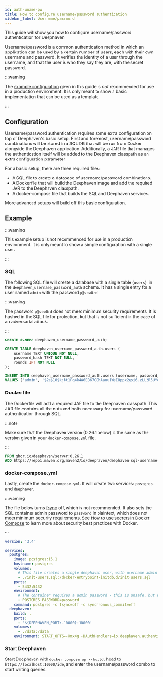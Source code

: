 ```yaml
---
id: auth-uname-pw
title: How to configure username/password authentication
sidebar_label: Username/password
---
```


This guide will show you how to configure username/password authentication for Deephaven.

Username/password is a common authentication method in which an application can be used by a certain number of users, each with their own username and password. It verifies the identity of a user through the username, and that the user is who they say they are, with the secret password.

:::warning

The [example configuration](#example) given in this guide is _not_ recommended for use in a production environment. It is only meant to show a basic implementation that can be used as a template.

:::

## Configuration

Username/password authentication requires some extra configuration on top of Deephaven's basic setup. First and foremost, username/password combinations will be stored in a SQL DB that will be run from Docker alongside the Deephaven application. Additionally, a JAR file that manages the authentication itself will be added to the Deephaven classpath as an extra configuration parameter.

For a basic setup, there are three required files:

- A SQL file to create a database of username/password combinations.
- A Dockerfile that will build the Deephaven image and add the required JAR to the Deephaven classpath.
- A docker-compose file that builds the SQL and Deephaven services.

More advanced setups will build off this basic configuration.

## Example

:::warning

This example setup is not recommended for use in a production environment. It is only meant to show a simple configuration with a single user.

:::

### SQL

The following SQL file will create a database with a single table (`users`), in the `deephaven_username_password_auth` schema. It has a single entry for a user named `admin` with the password `p@ssw0rd`.

:::warning

The password `p@ssw0rd` does not meet minimum security requirements. It is hashed in the SQL file for protection, but that is not sufficient in the case of an adversarial attack.

:::

```sql
CREATE SCHEMA deephaven_username_password_auth;

CREATE TABLE deephaven_username_password_auth.users (
    username TEXT UNIQUE NOT NULL,
    password_hash TEXT NOT NULL,
    rounds INT NOT NULL
);

INSERT INTO deephaven_username_password_auth.users (username, password_hash, rounds)
VALUES ('admin', '$2a$10$kjbt1Fq4k4W6EB67GDhAauuIWeI8ppx2gsi6.zLL2R5UYokek8nqO', 10);
```

### Dockerfile

The Dockerfile will add a required JAR file to the Deephaven classpath. This JAR file contains all the nuts and bolts necessary for username/password authentication through SQL.

:::note

Make sure that the Deephaven version (0.26.1 below) is the same as the version given in your `docker-compose.yml` file.

:::

```Dockerfile
FROM ghcr.io/deephaven/server:0.26.1
ADD https://repo1.maven.org/maven2/io/deephaven/deephaven-sql-username-password-authentication-provider/0.26.1/deephaven-sql-username-password-authentication-provider-0.26.1-all.jar /apps/libs/
```

### docker-compose.yml

Lastly, create the `docker-compose.yml`. It will create two services: `postgres` and `deephaven`.

:::warning

The file below turns [fsync](https://man7.org/linux/man-pages/man2/fsync.2.html) off, which is not recommended. It also sets the SQL container admin password to `password` in plaintext, which does not meet minimum security requirements. See [How to use secrets in Docker Compose](https://docs.docker.com/compose/use-secrets/) to learn more about security best practices with Docker.

:::

```yaml
version: '3.4'

services:
  postgres:
    image: postgres:15.1
    hostname: postgres
    volumes:
      # This file creates a single deephaven user, with username admin and password p@ssw0rd
      - ./init-users.sql:/docker-entrypoint-initdb.d/init-users.sql
    ports:
      - 5432:5432
    environment:
      # The container requires a admin password - this is unsafe, but usable for testing
      - POSTGRES_PASSWORD=password
    command: postgres -c fsync=off -c synchronous_commit=off
  deephaven:
    build: .
    ports:
      - '${DEEPHAVEN_PORT:-10000}:10000'
    volumes:
      - ./data:/data
    environment: START_OPTS=-Xmx4g -DAuthHandlers=io.deephaven.authentication.sql.BasicSqlAuthenticationHandler
```

### Start Deephaven

Start Deephaven with `docker compose up --build`, head to `https://localhost:10000/ide`, and enter the username/password combo to start writing queries.
